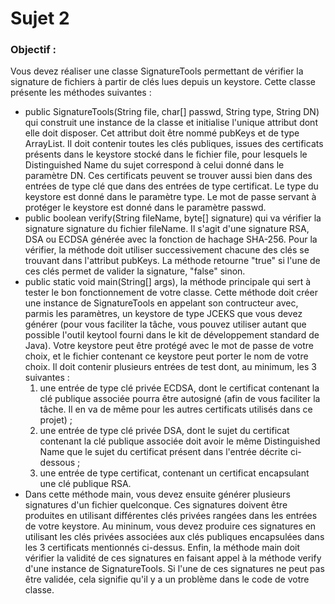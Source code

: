 # Sujet 2

### Objectif :

Vous devez réaliser une classe SignatureTools permettant de vérifier la signature de fichiers à partir de clés lues depuis un keystore.
Cette classe présente les méthodes suivantes :
* public SignatureTools(String file, char[] passwd, String type, String DN) qui construit une instance de la classe et initialise l'unique attribut dont elle doit disposer. Cet attribut doit être nommé pubKeys et de type ArrayList<PublicKey>. Il doit contenir toutes les clés publiques, issues des certificats présents dans le keystore stocké dans le fichier file, pour lesquels le Distinguished Name du sujet correspond à celui donné dans le paramètre DN. Ces certificats peuvent se trouver aussi bien dans des entrées de type clé que dans des entrées de type certificat. Le type du keystore est donné dans le paramètre type. Le mot de passe servant à protéger le keystore est donné dans le paramètre passwd.
* public boolean verify(String fileName, byte[] signature) qui va vérifier la signature signature du fichier fileName. Il s'agit d'une signature RSA, DSA ou ECDSA générée avec la fonction de hachage SHA-256. Pour la vérifier, la méthode doit utiliser successivement chacune des clés se trouvant dans l'attribut pubKeys. La méthode retourne "true" si l'une de ces clés permet de valider la signature, "false" sinon.
* public static void main(String[] args), la méthode principale qui sert à tester le bon fonctionnement de votre classe. Cette méthode doit créer une instance de SignatureTools en appelant son contructeur avec, parmis les paramètres, un keystore de type JCEKS que vous devez générer (pour vous faciliter la tâche, vous pouvez utiliser autant que possible l'outil keytool fourni dans le kit de développement standard de Java). Votre keystore peut être protégé avec le mot de passe de votre choix, et le fichier contenant ce keystore peut porter le nom de votre choix. Il doit contenir plusieurs entrées de test dont, au minimum, les 3 suivantes :
   1. une entrée de type clé privée ECDSA, dont le certificat contenant la clé publique associée pourra être autosigné (afin de vous faciliter la tâche. Il en va de même pour les autres certificats utilisés dans ce projet) ;
   2. une entrée de type clé privée DSA, dont le sujet du certificat contenant la clé publique associée doit avoir le même Distinguished Name que le sujet du certificat présent dans l'entrée décrite ci-dessous ;
   3. une entrée de type certificat, contenant un certificat encapsulant une clé publique RSA.
* Dans cette méthode main, vous devez ensuite générer plusieurs signatures d'un fichier quelconque. Ces signatures doivent être produites en utilisant différentes clés privées rangées dans les entrées de votre keystore. Au mininum, vous devez produire ces signatures en utilisant les clés privées associées aux clés publiques encapsulées dans les 3 certificats mentionnés ci-dessus. Enfin, la méthode main doit vérifier la validité de ces signatures en faisant appel à la méthode verify d'une instance de SignatureTools. Si l'une de ces signatures ne peut pas être validée, cela signifie qu'il y a un problème dans le code de votre classe.